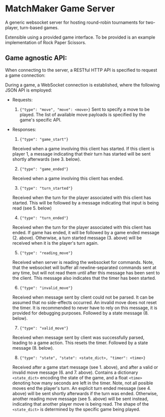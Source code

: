 # MatchMaker Game Server

A generic websocket server for hosting round-robin tournaments for two-player, turn-based games. 

Extensible using a provided game interface. To be provided is an example implementation of Rock Paper Scissors.

## Game agnostic API:

When connecting to the server, a RESTful HTTP API is specified to request a game connection:
<!--
1. `GET /matchmake`

This command asks the server to find a matching player for the client to play against.

2. `GET /tournament/<id>`

This command registers the client as a player. Closing the WebSocket connection before the torunament starts will unregister the player, requiring that this command be run again upon reconnection. The `<id>` field must be a unique identifier for a tournament.
-->

During a game, a WebSocket connection is established, where the following JSON API is employed:

 * Requests:
    1. `{"type": "move", "move": <move>}`
    Sent to specify a move to be played. The list of available move payloads is specified by the game's specific API.
    
 * Responses:
     1. `{"type": "game_start"}`

     Received when a game involving this client has started. If this client is player 1, a message indicating that their turn has started will be sent shortly afterwards (see 3. below).

     2. `{"type": "game_ended"}`

     Received when a game involving this client has ended.

     3. `{"type": "turn_started"}`

     Received when the turn for the player associated with this client has started. This will be followed by a message indicating that input is being read (see 5. below)

     4. `{"type": "turn_ended"}`

     Received when the turn for the player associated with this client has ended. If game has ended, it will be followed by a game ended message (2. above). Otherwise, a turn started message (3. above) will be received when it is the player's turn again.

     5. `{"type": "reading_move"}`

     Received when server is reading the websocket for commands. Note, that the websocket will buffer all newline-separated commands sent at any time, but will not read them until after this message has been sent to the client. This message also indicates that the timer has been started.

     6. `{"type": "invalid_move"}`

     Received when message sent by client could not be parsed. It can be assumed that no side-effects occurred. An invalid move does not reset the timer. It is recommended to never have to rely on this message, it is provided for debugging purposes. Followed by a state message (8. below).

     7. `{"type": "valid_move"}`

     Received when message sent by client was successfully parsed, leading to a game action. This resets the timer. Followed by a state message (8. below).

     8. `{"type": "state", "state": <state_dict>, "timer": <time>}`

     Received after a game start message (see 1. above), and after a valid or invalid move message (6. and 7. above). Contains a dictionary `<state_dict>` encoding the state of the game, and a float `<time>` denoting how many seconds are left in the timer. Note, not all posible moves end the player's turn. An explicit turn ended message (see 4. above) will be sent shortly afterwards if the turn was ended. Otherwise, another reading move message (see 5. above) will be sent instead, indicating that another player move is being read. The shape of the `<state_dict>` is determined by the specific game being played.
